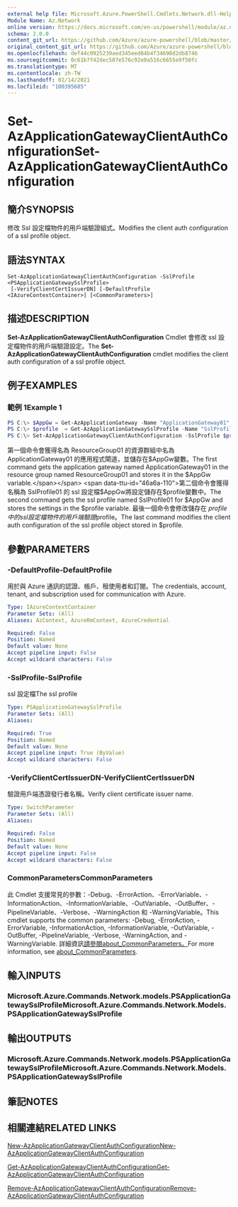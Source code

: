 ```yaml
---
external help file: Microsoft.Azure.PowerShell.Cmdlets.Network.dll-Help.xml
Module Name: Az.Network
online version: https://docs.microsoft.com/en-us/powershell/module/az.network/set-azapplicationgatewayclientauthconfiguration
schema: 2.0.0
content_git_url: https://github.com/Azure/azure-powershell/blob/master/src/Network/Network/help/Set-AzApplicationGatewayClientAuthConfiguration.md
original_content_git_url: https://github.com/Azure/azure-powershell/blob/master/src/Network/Network/help/Set-AzApplicationGatewayClientAuthConfiguration.md
ms.openlocfilehash: def44c0925239aed345eed84b4f34690d2db8746
ms.sourcegitcommit: 0c61b7f42dec507e576c92e0a516c6655e9f50fc
ms.translationtype: MT
ms.contentlocale: zh-TW
ms.lasthandoff: 02/14/2021
ms.locfileid: "100395685"
---
```

# <span data-ttu-id="46a6a-101">Set-AzApplicationGatewayClientAuthConfiguration</span><span class="sxs-lookup"><span data-stu-id="46a6a-101">Set-AzApplicationGatewayClientAuthConfiguration</span></span>

## <span data-ttu-id="46a6a-102">簡介</span><span class="sxs-lookup"><span data-stu-id="46a6a-102">SYNOPSIS</span></span>
<span data-ttu-id="46a6a-103">修改 Ssl 設定檔物件的用戶端驗證組式。</span><span class="sxs-lookup"><span data-stu-id="46a6a-103">Modifies the client auth configuration of a ssl profile object.</span></span>

## <span data-ttu-id="46a6a-104">語法</span><span class="sxs-lookup"><span data-stu-id="46a6a-104">SYNTAX</span></span>

```
Set-AzApplicationGatewayClientAuthConfiguration -SslProfile <PSApplicationGatewaySslProfile>
 [-VerifyClientCertIssuerDN] [-DefaultProfile <IAzureContextContainer>] [<CommonParameters>]
```

## <span data-ttu-id="46a6a-105">描述</span><span class="sxs-lookup"><span data-stu-id="46a6a-105">DESCRIPTION</span></span>
<span data-ttu-id="46a6a-106">**Set-AzApplicationGatewayClientAuthConfiguration** Cmdlet 會修改 ssl 設定檔物件的用戶端驗證設定。</span><span class="sxs-lookup"><span data-stu-id="46a6a-106">The **Set-AzApplicationGatewayClientAuthConfiguration** cmdlet modifies the client auth configuration of a ssl profile object.</span></span>

## <span data-ttu-id="46a6a-107">例子</span><span class="sxs-lookup"><span data-stu-id="46a6a-107">EXAMPLES</span></span>

### <span data-ttu-id="46a6a-108">範例 1</span><span class="sxs-lookup"><span data-stu-id="46a6a-108">Example 1</span></span>
```powershell
PS C:\> $AppGw = Get-AzApplicationGateway -Name "ApplicationGateway01" -ResourceGroupName "ResourceGroup01"
PS C:\> $profile  = Get-AzApplicationGatewaySslProfile -Name "SslProfile01" -ApplicationGateway $AppGw
PS C:\> Set-AzApplicationGatewayClientAuthConfiguration -SslProfile $profile -VerifyClientCertIssuerDN
```

<span data-ttu-id="46a6a-109">第一個命令會獲得名為 ResourceGroup01 的資源群組中名為 ApplicationGateway01 的應用程式閘道，並儲存在$AppGw變數。</span><span class="sxs-lookup"><span data-stu-id="46a6a-109">The first command gets the application gateway named ApplicationGateway01 in the resource group named ResourceGroup01 and stores it in the $AppGw variable.</span></span> <span data-ttu-id="46a6a-110">第二個命令會獲得名稱為 SslProfile01 的 ssl 設定檔$AppGw將設定儲存在$profile變數中。</span><span class="sxs-lookup"><span data-stu-id="46a6a-110">The second command gets the ssl profile named SslProfile01 for $AppGw and stores the settings in the $profile variable.</span></span> <span data-ttu-id="46a6a-111">最後一個命令會修改儲存在 $profile 中的 ssl 設定檔物件的用戶端驗證$profile。</span><span class="sxs-lookup"><span data-stu-id="46a6a-111">The last command modifies the client auth configuration of the ssl profile object stored in $profile.</span></span>

## <span data-ttu-id="46a6a-112">參數</span><span class="sxs-lookup"><span data-stu-id="46a6a-112">PARAMETERS</span></span>

### <span data-ttu-id="46a6a-113">-DefaultProfile</span><span class="sxs-lookup"><span data-stu-id="46a6a-113">-DefaultProfile</span></span>
<span data-ttu-id="46a6a-114">用於與 Azure 通訊的認證、帳戶、租使用者和訂閱。</span><span class="sxs-lookup"><span data-stu-id="46a6a-114">The credentials, account, tenant, and subscription used for communication with Azure.</span></span>

```yaml
Type: IAzureContextContainer
Parameter Sets: (All)
Aliases: AzContext, AzureRmContext, AzureCredential

Required: False
Position: Named
Default value: None
Accept pipeline input: False
Accept wildcard characters: False
```

### <span data-ttu-id="46a6a-115">-SslProfile</span><span class="sxs-lookup"><span data-stu-id="46a6a-115">-SslProfile</span></span>
<span data-ttu-id="46a6a-116">ssl 設定檔</span><span class="sxs-lookup"><span data-stu-id="46a6a-116">The ssl profile</span></span>

```yaml
Type: PSApplicationGatewaySslProfile
Parameter Sets: (All)
Aliases:

Required: True
Position: Named
Default value: None
Accept pipeline input: True (ByValue)
Accept wildcard characters: False
```

### <span data-ttu-id="46a6a-117">-VerifyClientCertIssuerDN</span><span class="sxs-lookup"><span data-stu-id="46a6a-117">-VerifyClientCertIssuerDN</span></span>
<span data-ttu-id="46a6a-118">驗證用戶端憑證發行者名稱。</span><span class="sxs-lookup"><span data-stu-id="46a6a-118">Verify client certificate issuer name.</span></span>

```yaml
Type: SwitchParameter
Parameter Sets: (All)
Aliases:

Required: False
Position: Named
Default value: None
Accept pipeline input: False
Accept wildcard characters: False
```

### <span data-ttu-id="46a6a-119">CommonParameters</span><span class="sxs-lookup"><span data-stu-id="46a6a-119">CommonParameters</span></span>
<span data-ttu-id="46a6a-120">此 Cmdlet 支援常見的參數：-Debug、-ErrorAction、-ErrorVariable、-InformationAction、-InformationVariable、-OutVariable、-OutBuffer、-PipelineVariable、-Verbose、-WarningAction 和 -WarningVariable。</span><span class="sxs-lookup"><span data-stu-id="46a6a-120">This cmdlet supports the common parameters: -Debug, -ErrorAction, -ErrorVariable, -InformationAction, -InformationVariable, -OutVariable, -OutBuffer, -PipelineVariable, -Verbose, -WarningAction, and -WarningVariable.</span></span> <span data-ttu-id="46a6a-121">詳細資訊[請參閱about_CommonParameters。](http://go.microsoft.com/fwlink/?LinkID=113216)</span><span class="sxs-lookup"><span data-stu-id="46a6a-121">For more information, see [about_CommonParameters](http://go.microsoft.com/fwlink/?LinkID=113216).</span></span>

## <span data-ttu-id="46a6a-122">輸入</span><span class="sxs-lookup"><span data-stu-id="46a6a-122">INPUTS</span></span>

### <span data-ttu-id="46a6a-123">Microsoft.Azure.Commands.Network.models.PSApplicationGatewaySslProfile</span><span class="sxs-lookup"><span data-stu-id="46a6a-123">Microsoft.Azure.Commands.Network.Models.PSApplicationGatewaySslProfile</span></span>

## <span data-ttu-id="46a6a-124">輸出</span><span class="sxs-lookup"><span data-stu-id="46a6a-124">OUTPUTS</span></span>

### <span data-ttu-id="46a6a-125">Microsoft.Azure.Commands.Network.models.PSApplicationGatewaySslProfile</span><span class="sxs-lookup"><span data-stu-id="46a6a-125">Microsoft.Azure.Commands.Network.Models.PSApplicationGatewaySslProfile</span></span>

## <span data-ttu-id="46a6a-126">筆記</span><span class="sxs-lookup"><span data-stu-id="46a6a-126">NOTES</span></span>

## <span data-ttu-id="46a6a-127">相關連結</span><span class="sxs-lookup"><span data-stu-id="46a6a-127">RELATED LINKS</span></span>


[<span data-ttu-id="46a6a-128">New-AzApplicationGatewayClientAuthConfiguration</span><span class="sxs-lookup"><span data-stu-id="46a6a-128">New-AzApplicationGatewayClientAuthConfiguration</span></span>](./New-AzApplicationGatewayClientAuthConfiguration.md)

[<span data-ttu-id="46a6a-129">Get-AzApplicationGatewayClientAuthConfiguration</span><span class="sxs-lookup"><span data-stu-id="46a6a-129">Get-AzApplicationGatewayClientAuthConfiguration</span></span>](./Get-AzApplicationGatewayClientAuthConfiguration.md)

[<span data-ttu-id="46a6a-130">Remove-AzApplicationGatewayClientAuthConfiguration</span><span class="sxs-lookup"><span data-stu-id="46a6a-130">Remove-AzApplicationGatewayClientAuthConfiguration</span></span>](./Remove-AzApplicationGatewayClientAuthConfiguration.md)
